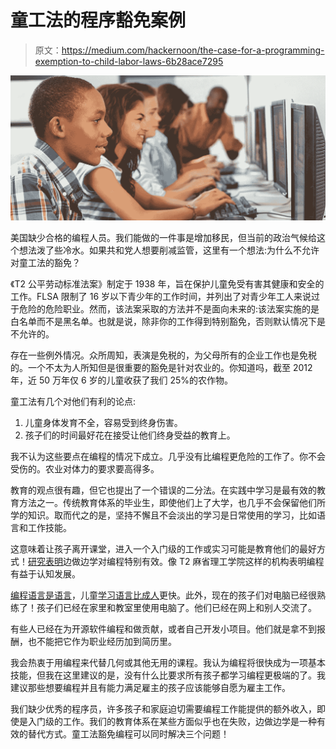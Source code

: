 # 童工法的程序豁免案例

> 原文：<https://medium.com/hackernoon/the-case-for-a-programming-exemption-to-child-labor-laws-6b28ace7295>

![](img/aa48f670241cb45c1e75cdfb17cb4a03.png)

美国缺少合格的编程人员。我们能做的一件事是增加移民，但当前的政治气候给这个想法泼了些冷水。如果共和党人想要削减监管，这里有一个想法:为什么不允许对童工法的豁免？

《T2 公平劳动标准法案》制定于 1938 年，旨在保护儿童免受有害其健康和安全的工作。FLSA 限制了 16 岁以下青少年的工作时间，并列出了对青少年工人来说过于危险的危险职业。然而，该法案采取的方法并不是面向未来的:该法案实施的是白名单而不是黑名单。也就是说，除非你的工作得到特别豁免，否则默认情况下是不允许的。

存在一些例外情况。众所周知，表演是免税的，为父母所有的企业工作也是免税的。一个不太为人所知但是很重要的豁免是针对农业的。你知道吗，截至 2012 年，近 50 万年仅 6 岁的儿童收获了我们 25%的农作物。

童工法有几个对他们有利的论点:

1.  儿童身体发育不全，容易受到终身伤害。
2.  孩子们的时间最好花在接受让他们终身受益的教育上。

我不认为这些要点在编程的情况下成立。几乎没有比编程更危险的工作了。你不会受伤的。农业对体力的要求要高得多。

教育的观点很有趣，但它也提出了一个错误的二分法。在实践中学习是最有效的教育方法之一。传统教育体系的毕业生，即使他们上了大学，也几乎不会保留他们所学的知识。取而代之的是，坚持不懈且不会淡出的学习是日常使用的学习，比如语言和工作技能。

这意味着让孩子离开课堂，进入一个入门级的工作或实习可能是教育他们的最好方式！[研究表明](http://blog.teamtreehouse.com/can-computer-programming-boost-brain-power)边做边学对编程特别有效。像 T2 麻省理工学院这样的机构表明编程有益于认知发展。

[编程语言是语言](https://rob.conery.io/2013/05/12/knowing-more-programming-languages-will-make-you-smarter/)，儿童[学习语言比成人](https://www.forbes.com/2005/10/19/chomsky-noam-language-learning-comm05-cx_de_1024chomsky.html#119e0e2311e2)更快。此外，现在的孩子们对电脑已经很熟练了！孩子们已经在家里和教室里使用电脑了。他们已经在网上和别人交流了。

有些人已经在为开源软件编程和做贡献，或者自己开发小项目。他们就是拿不到报酬，也不能把它作为职业经历加到简历里。

我会热衷于用编程来代替几何或其他无用的课程。我认为编程将很快成为一项基本技能，但我在这里建议的是，没有什么比要求所有孩子都学习编程更极端的了。我建议那些想要编程并且有能力满足雇主的孩子应该能够自愿为雇主工作。

我们缺少优秀的程序员，许多孩子和家庭迫切需要编程工作能提供的额外收入，即使是入门级的工作。我们的教育体系在某些方面似乎也在失败，边做边学是一种有效的替代方式。童工法豁免编程可以同时解决三个问题！